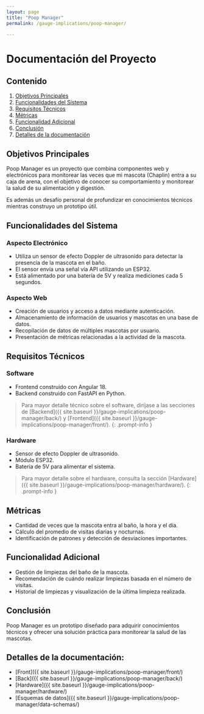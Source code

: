 ```yaml
---
layout: page
title: "Poop Manager"
permalink: /gauge-implications/poop-manager/

---
```

  
# Documentación del Proyecto

## Contenido
1. [Objetivos Principales](#objetivos-principales)
2. [Funcionalidades del Sistema](#funcionalidades-del-sistema)
3. [Requisitos Técnicos](#requisitos-técnicos)
4. [Métricas](#métricas)
5. [Funcionalidad Adicional](#funcionalidad-adicional)
6. [Conclusión](#conclusión)
7. [Detalles de la documentación](#detalles-de-la-documentación)

## Objetivos Principales
Poop Manager es un proyecto que combina componentes web y electrónicos para monitorear las veces que mi mascota (Chaplin) entra a su caja de arena, con el objetivo de conocer su comportamiento y monitorear la salud de su alimentación y digestión. 

Es además un desafío personal de profundizar en conocimientos técnicos mientras construyo un prototipo útil.

## Funcionalidades del Sistema
### Aspecto Electrónico
- Utiliza un sensor de efecto Doppler de ultrasonido para detectar la presencia de la mascota en el baño.
- El sensor envía una señal vía API utilizando un ESP32.
- Está alimentado por una batería de 5V y realiza mediciones cada 5 segundos.


### Aspecto Web
- Creación de usuarios y acceso a datos mediante autenticación.
- Almacenamiento de información de usuarios y mascotas en una base de datos.
- Recopilación de datos de múltiples mascotas por usuario.
- Presentación de métricas relacionadas a la actividad de la mascota.

## Requisitos Técnicos
### Software
- Frontend construido con Angular 18.
- Backend construido con FastAPI en Python.

>Para mayor detalle técnico sobre el software, diríjase a las secciones de [Backend]({{ site.baseurl }}/gauge-implications/poop-manager/back/) y [Frontend]({{ site.baseurl }}/gauge-implications/poop-manager/front/).
{: .prompt-info }

### Hardware
- Sensor de efecto Doppler de ultrasonido.
- Módulo ESP32.
- Batería de 5V para alimentar el sistema.

>Para mayor detalle sobre el hardware, consulta la sección [Hardware]({{ site.baseurl }}/gauge-implications/poop-manager/hardware/).
{: .prompt-info }

## Métricas
- Cantidad de veces que la mascota entra al baño, la hora y el día.
- Cálculo del promedio de visitas diarias y nocturnas.
- Identificación de patrones y detección de desviaciones importantes.

## Funcionalidad Adicional
- Gestión de limpiezas del baño de la mascota.
- Recomendación de cuándo realizar limpiezas basada en el número de visitas.
- Historial de limpiezas y visualización de la última limpieza realizada.

## Conclusión
Poop Manager es un prototipo diseñado para adquirir conocimientos técnicos y ofrecer una solución práctica para monitorear la salud de las mascotas.

## Detalles de la documentación:

- [Front]({{ site.baseurl }}/gauge-implications/poop-manager/front/)
- [Back]({{ site.baseurl }}/gauge-implications/poop-manager/back/)
- [Hardware]({{ site.baseurl }}/gauge-implications/poop-manager/hardware/)
- [Esquemas de datos]({{ site.baseurl }}/gauge-implications/poop-manager/data-schemas/)